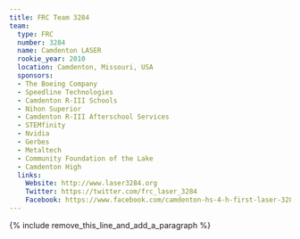 ```yaml
---
title: FRC Team 3284
team:
  type: FRC
  number: 3284
  name: Camdenton LASER
  rookie_year: 2010
  location: Camdenton, Missouri, USA
  sponsors:
  - The Boeing Company
  - Speedline Technologies
  - Camdenton R-III Schools
  - Nihon Superior
  - Camdenton R-III Afterschool Services
  - STEMfinity
  - Nvidia
  - Gerbes
  - Metaltech
  - Community Foundation of the Lake
  - Camdenton High
  links:
    Website: http://www.laser3284.org
    Twitter: https://twitter.com/frc_laser_3284
    Facebook: https://www.facebook.com/camdenton-hs-4-h-first-laser-3284-robotics-142463115899143
---
```


{% include remove_this_line_and_add_a_paragraph %}